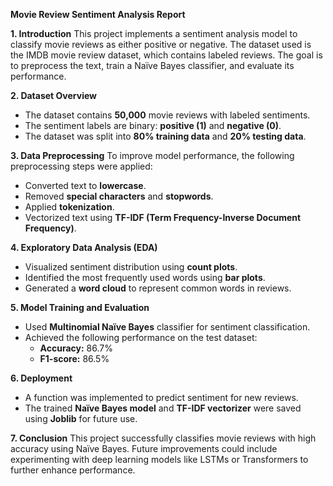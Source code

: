 **Movie Review Sentiment Analysis Report**

**1. Introduction**
This project implements a sentiment analysis model to classify movie reviews as either positive or negative. The dataset used is the IMDB movie review dataset, which contains labeled reviews. The goal is to preprocess the text, train a Naïve Bayes classifier, and evaluate its performance.

**2. Dataset Overview**
- The dataset contains **50,000** movie reviews with labeled sentiments.
- The sentiment labels are binary: **positive (1)** and **negative (0)**.
- The dataset was split into **80% training data** and **20% testing data**.

**3. Data Preprocessing**
To improve model performance, the following preprocessing steps were applied:
- Converted text to **lowercase**.
- Removed **special characters** and **stopwords**.
- Applied **tokenization**.
- Vectorized text using **TF-IDF (Term Frequency-Inverse Document Frequency)**.

**4. Exploratory Data Analysis (EDA)**
- Visualized sentiment distribution using **count plots**.
- Identified the most frequently used words using **bar plots**.
- Generated a **word cloud** to represent common words in reviews.

**5. Model Training and Evaluation**
- Used **Multinomial Naïve Bayes** classifier for sentiment classification.
- Achieved the following performance on the test dataset:
  - **Accuracy:** 86.7%
  - **F1-score:** 86.5%

**6. Deployment**
- A function was implemented to predict sentiment for new reviews.
- The trained **Naïve Bayes model** and **TF-IDF vectorizer** were saved using **Joblib** for future use.

**7. Conclusion**
This project successfully classifies movie reviews with high accuracy using Naïve Bayes. Future improvements could include experimenting with deep learning models like LSTMs or Transformers to further enhance performance.



